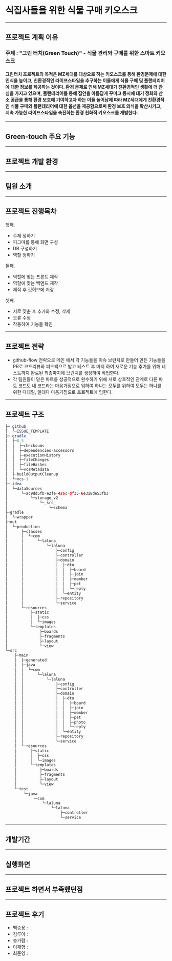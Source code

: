 <div style="text-align: center;">
	<img src="https://capsule-render.vercel.app/api?type=waving&color=auto&height=200&section=header&text=brabu-team!&fontSize=90"  alt=""/>	
</div>

# 식집사들을 위한 식물 구매 키오스크
--------------
## 프로젝트 계획 이유

### **주제 : "그린 터치(Green Touch)" - 식물 관리와 구매를 위한 스마트 키오스크**

#### 그린터치 프로젝트의 목적은 MZ세대를 대상으로 하는 키오스크를 통해 환경문제에 대한 인식을 높이고, 친환경적인 라이프스타일을 추구하는 이들에게 식물 구매 및 플랜테리어에 대한 정보를 제공하는 것이다. 환경 문제로 인해 MZ세대가 친환경적인 생활에 더 관심을 가지고 있으며, 플랜테리어를 통해 집안을 아름답게 꾸미고 동시에 대기 정화와 산소 공급을 통해 환경 보호에 기여하고자 하는 이들 늘어남에 따라 MZ세대에게 친환경적인 식물 구매와 플랜테리어에 대한 옵션을 제공함으로써 환경 보호 의식을 확산시키고, 지속 가능한 라이프스타일을 촉진하는 환경 친화적 키오스크를 개발한다.
---------------

## Green-touch 주요 기능


 ----------------
 
## 프로젝트 개발 환경


----------------

## 팀원 소개


--------------


## 프로젝트 진행목차

첫째.
- 주제 정하기
- 피그마를 통해 화면 구성
- DB 구성하기
- 역할 정하기

둘째.
- 역할에 맞는 프론트 제작
- 역할에 맞는 백엔드 제작
- 제작 후 깃허브에 저장

셋째.
- 서로 맞춘 후 추가와 수정, 삭제
- 오류 수정
- 작동하여 기능들 확인

-------------


## 프로젝트 전략

- github-flow 전략으로 메인 에서 각 기능들을 이슈 브런치로 만들어 만든 기능들을 PR로 코드리뷰와
  피드백으르 받고 테스트 후 마지 하여 새로운 기능 추가를 위해 테스트까지 완료된 최종마지에 브런치를 생성하여 작업한다.
- 각 팀원들이 맡은 파트를 성공적으로 완수하기 위해 서로 상호적인 관계로 다른 파트 코드도 내 코드라는
  마음가짐으로 임하여 하나는 모두를 위하여 모두는 하나를 위한 다대일, 일대다 마음가짐으로 프로젝트에 임한다.
	

-------------

## 프로젝트 구조
``` JAVA
├─.github
│  └─ISSUE_TEMPLATE
├─.gradle
│  ├─8.5
│  │  ├─checksums
│  │  ├─dependencies-accessors   
│  │  ├─executionHistory
│  │  ├─fileChanges
│  │  ├─fileHashes
│  │  └─vcsMetadata
│  ├─buildOutputCleanup
│  └─vcs-1
├─.idea
│  └─dataSources
│      └─ac9dd5fb-e2fe-426c-8f35-6e318de53fb3
│          └─storage_v2
│              └─_src_
│                  └─schema
├─gradle
│  └─wrapper
├─out
│  └─production
│      ├─classes
│      │  └─com
│      │      └─laluna
│      │          └─laluna
│      │              ├─config
│      │              ├─controller
│      │              ├─domain
│      │              │  ├─dto
│      │              │  │  ├─board
│      │              │  │  ├─join
│      │              │  │  ├─member
│      │              │  │  ├─pet
│      │              │  │  └─reply
│      │              │  └─entity
│      │              ├─repository
│      │              └─service
│      └─resources
│          ├─static
│          │  ├─css
│          │  └─images
│          └─templates
│              ├─boards
│              ├─fragments
│              ├─layout
│              └─view
└─src
    ├─main
    │  ├─generated
    │  ├─java
    │  │  └─com
    │  │      └─laluna
    │  │          └─laluna
    │  │              ├─config
    │  │              ├─controller
    │  │              ├─domain
    │  │              │  ├─dto
    │  │              │  │  ├─board
    │  │              │  │  ├─join
    │  │              │  │  ├─member
    │  │              │  │  ├─pet
    │  │              │  │  ├─photo
    │  │              │  │  └─reply
    │  │              │  └─entity
    │  │              ├─repository
    │  │              └─service
    │  └─resources
    │      ├─static
    │      │  ├─css
    │      │  └─images
    │      └─templates
    │          ├─boards
    │          ├─fragments
    │          ├─layout
    │          └─view
    └─test
        └─java
            └─com
                └─laluna
                    └─laluna
                        ├─controller
                        └─service

```



-----------

## 개발기간 



-----------

## 실행화면


-----------




## 프로젝트 하면서 부족했던점


    
---------------------------------


## 프로젝트 후기
- 백승용 :
- 김루아 :
- 송가람 :
- 이재형 :
- 최준영 :
